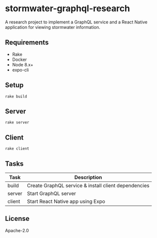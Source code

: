 # stormwater-graphql-research

A research project to implement a GraphQL service and a React Native application
for viewing stormwater information.

## Requirements

* Rake
* Docker
* Node 8.x+
* expo-cli

## Setup

```
rake build
```

## Server

```
rake server
```

## Client

```
rake client
```

## Tasks

| Task | Description |
| ---- | ----------- |
| build | Create GraphQL service & install client dependencies |
| server | Start GraphQL server |
| client | Start React Native app using Expo |

## License

Apache-2.0
